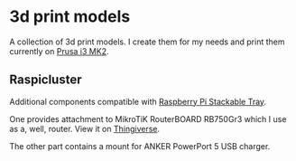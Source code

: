 # 3d print models

A collection of 3d print models. I create them for my needs and print them currently on [Prusa i3 MK2](https://www.prusa3d.com/).

## Raspicluster

Additional components compatible with [Raspberry Pi Stackable Tray](https://www.thingiverse.com/thing:2187350).

One provides attachment to MikroTiK RouterBOARD RB750Gr3 which I use as a, well, router. View it on [Thingiverse](https://www.thingiverse.com/thing:2757838).

The other part contains a mount for ANKER PowerPort 5 USB charger.